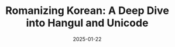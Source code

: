 ---
title: "Romanizing Korean: A Deep Dive into Hangul and Unicode"
date: "2025-01-22"
presenter: "Brook Jeynes"
summary: "Brook Jeynes unpacks the complexities of the Korean writing system (Hangul), illustrating how individual consonants and vowels—called Jamo—combine to form syllable blocks. He explores different romanization systems, such as McCune–Reischauer and Revised Romanization, and explains how each handles positional sound shifts and irregularities. Brook also demonstrates a TypeScript implementation for decomposing Hangul Unicode characters and mapping them to their corresponding romanized forms."
tags: ["Korean", "Hangul", "romanization", "linguistics", "Unicode", "TypeScript"]
videroUrl: "https://sswcom-my.sharepoint.com/:v:/r/personal/samwagner_ssw_com_au/Documents/Recordings/%F0%9F%8E%B1%20Knowledge%20sharing%20-%20Brook,%20JK%20and%20Luke%20%F0%9F%A7%A0-20250122_123325-Meeting%20Recording.mp4?csf=1&web=1&e=fX2isn&nav=eyJyZWZlcnJhbEluZm8iOnsicmVmZXJyYWxBcHAiOiJTdHJlYW1XZWJBcHAiLCJyZWZlcnJhbFZpZXciOiJTaGFyZURpYWxvZy1MaW5rIiwicmVmZXJyYWxBcHBQbGF0Zm9ybSI6IldlYiIsInJlZmVycmFsTW9kZSI6InZpZXcifX0%3D"
githubRepo: "https://github.com/BrookJeynes/verb-master"
---